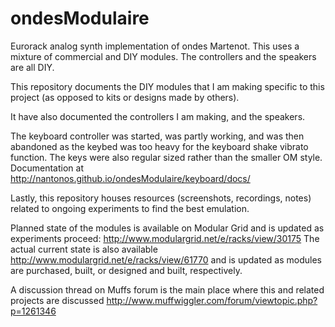 ﻿ondesModulaire
==============

Eurorack analog synth implementation of ondes Martenot. This uses a
mixture of commercial and DIY modules. The controllers and the speakers
are all DIY. 

This repository documents the DIY modules that I am making specific to 
this project (as opposed to kits or designs made by others).

It have also documented the controllers I am making, and the speakers. 

The keyboard controller was started, was partly working, and was then 
abandoned as the keybed was too heavy for the keyboard shake vibrato function. 
The keys were also regular sized rather than the smaller OM style.
Documentation at http://nantonos.github.io/ondesModulaire/keyboard/docs/

Lastly, this repository houses resources (screenshots, recordings, notes) 
related to ongoing experiments to find the best emulation.

Planned state of the modules is available on Modular Grid and is updated
as experiments proceed:
http://www.modulargrid.net/e/racks/view/30175
The actual current state is also available
http://www.modulargrid.net/e/racks/view/61770
and is updated as modules are purchased, built, or designed and built, 
respectively.

A discussion thread on Muffs forum is the main place where this and related 
projects are discussed
http://www.muffwiggler.com/forum/viewtopic.php?p=1261346
